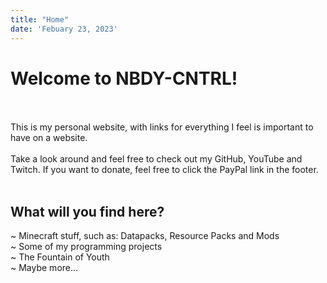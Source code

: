 ```yaml
---
title: "Home"
date: 'Febuary 23, 2023'
---
```


# Welcome to NBDY-CNTRL!<br/><br/>
This is my personal website, with links for everything I feel is important to have on a website.<br/><br/>
Take a look around and feel free to check out my GitHub, YouTube and Twitch. If you want to donate, feel free to click the PayPal link in the footer.<br/><br/>
## What will you find here?<br/>
 ~ Minecraft stuff, such as: Datapacks, Resource Packs and Mods<br/>
 ~ Some of my programming projects<br/>
 ~ The Fountain of Youth<br/>
 ~ Maybe more...
